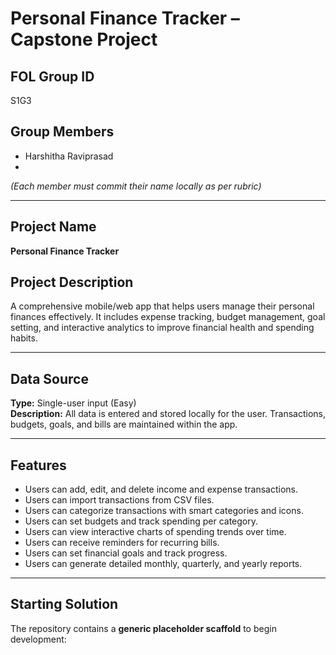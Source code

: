 # Personal Finance Tracker – Capstone Project

## FOL Group ID
S1G3

## Group Members
- Harshitha Raviprasad
- 

*(Each member must commit their name locally as per rubric)*

---

## Project Name
**Personal Finance Tracker**

## Project Description
A comprehensive mobile/web app that helps users manage their personal finances effectively. It includes expense tracking, budget management, goal setting, and interactive analytics to improve financial health and spending habits.

---

## Data Source
**Type:** Single-user input (Easy)  
**Description:** All data is entered and stored locally for the user. Transactions, budgets, goals, and bills are maintained within the app.  

---

## Features

- Users can add, edit, and delete income and expense transactions.  
- Users can import transactions from CSV files.  
- Users can categorize transactions with smart categories and icons.  
- Users can set budgets and track spending per category.  
- Users can view interactive charts of spending trends over time.  
- Users can receive reminders for recurring bills.  
- Users can set financial goals and track progress.  
- Users can generate detailed monthly, quarterly, and yearly reports.  

---

## Starting Solution
The repository contains a **generic placeholder scaffold** to begin development:

